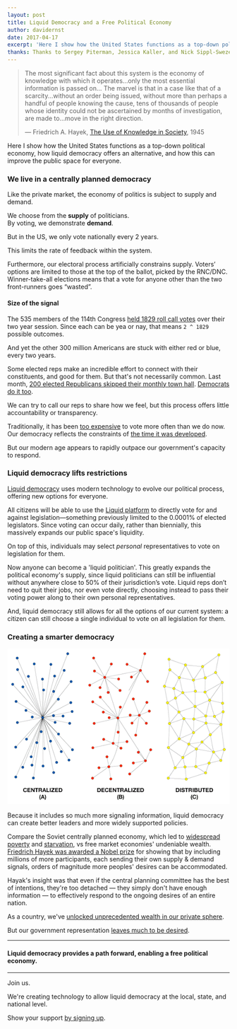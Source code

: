 ```yaml
---
layout: post
title: Liquid Democracy and a Free Political Economy
author: davidernst
date: 2017-04-17
excerpt: 'Here I show how the United States functions as a top-down political economy, how liquid democracy offers an alternative, and how this can improve the public space for everyone.'
thanks: Thanks to Sergey Piterman, Jessica Kaller, and Nick Sippl-Swezey for suggestions.
---
```


> The most significant fact about this system is the economy of knowledge with which it operates...only the most essential information is passed on... The marvel is that in a case like that of a scarcity...without an order being issued, without more than perhaps a handful of people knowing the cause, tens of thousands of people whose identity could not be ascertained by months of investigation, are made to...move in the right direction.
>
> — Friedrich A. Hayek, [The Use of Knowledge in Society](http://www.econlib.org/library/Essays/hykKnw1.html), 1945

Here I show how the United States functions as a top-down political economy, how liquid democracy offers an alternative, and how this can improve the public space for everyone.

### We live in a centrally planned democracy

Like the private market, the economy of politics is subject to supply and demand.

We choose from the **supply** of politicians.  
By voting, we demonstrate **demand**.

But in the US, we only vote nationally every 2 years.

This limits the rate of feedback within the system.

Furthermore, our electoral process artificially constrains supply. Voters’ options are limited to those at the top of the ballot, picked by the RNC/DNC. Winner-take-all elections means that a vote for anyone other than the two front-runners goes “wasted”.

#### Size of the signal

The 535 members of the 114th Congress [held 1829 roll call votes](https://www.congress.gov/roll-call-votes) over their two year session. Since each can be yea or nay, that means `2 ^ 1829` possible outcomes.

And yet the other 300 million Americans are stuck with either red or blue, every two years.

Some elected reps make an incredible effort to connect with their constituents, and good for them. But that's not necessarily common. Last month, [200 elected Republicans skipped their monthly town hall](https://news.vice.com/story/more-than-200-republicans-in-congress-are-skipping-february-town-halls-with-constituents). [Democrats do it too](http://www.nytimes.com/2010/06/07/us/politics/07townhall.html).

We can try to call our reps to share how we feel, but this process offers little accountability or transparency.

Traditionally, it has been [too expensive](https://twitter.com/dsernst/status/845566576245927936) to vote more often than we do now. Our democracy reflects the constraints of [the time it was developed](/2017/02/09/why-hasnt-voting-changed/).

But our modern age appears to rapidly outpace our government's capacity to respond.

### Liquid democracy lifts restrictions

[Liquid democracy](https://intro.liquid.vote) uses modern technology to evolve our political process, offering new options for everyone.

All citizens will be able to use the [Liquid platform](https://join.liquid.vote) to directly vote for and against legislation—something previously limited to the 0.0001% of elected legislators. Since voting can occur daily, rather than biennially, this massively expands our public space's liquidity.

On top of this, individuals may select *personal* representatives to vote on legislation for them.

Now anyone can become a 'liquid politician'. This greatly expands the political economy's supply, since liquid politicians can still be influential without anywhere close to 50% of their jurisdiction’s vote. Liquid reps don’t need to quit their jobs, nor even vote directly, choosing instead to pass their voting power along to their own personal representatives.

And, liquid democracy still allows for all the options of our current system: a citizen can still choose a single individual to vote on all legislation for them.

### Creating a smarter democracy

![](/assets/article_images/2017-04-17-liquid-democracy-and-a-free-political-economy/network_topologies.png)

Because it includes so much more signaling information, liquid democracy can create better leaders and more widely supported policies.

Compare the Soviet centrally planned economy, which led to [widespread poverty](http://www.nytimes.com/1989/01/29/world/soviet-openness-brings-poverty-out-of-the-shadows.html) and [starvation](https://en.wikipedia.org/wiki/Russian_famine_of_1921%E2%80%9322), vs free market economies' undeniable wealth. [Friedrich Hayek was awarded a Nobel prize](https://www.nobelprize.org/nobel_prizes/economic-sciences/laureates/1974/hayek-facts.html) for showing that by including millions of more participants, each sending their own supply & demand signals, orders of magnitude more peoples' desires can be accommodated.

Hayak's insight was that even if the central planning committee has the best of intentions, they're too detached — they simply don't have enough information — to effectively respond to the ongoing desires of an entire nation.

As a country, we've [unlocked unprecedented wealth in our private sphere](https://upload.wikimedia.org/wikipedia/commons/0/01/1700_AD_through_2008_AD_per_capita_GDP_of_China_Germany_India_Japan_UK_USA_per_Angus_Maddison.png).

But our government representation [leaves much to be desired](http://www.washingtontimes.com/news/2017/apr/13/congress-has-20-percent-approval-rating-poll/).

-----

#### Liquid democracy provides a path forward, enabling a free political economy.

-----

Join us.

We're creating technology to allow liquid democracy at the local, state, and national level.

Show your support [by signing up](https://liquid.vote).
